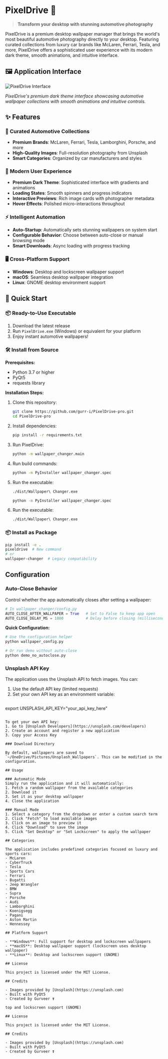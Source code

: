 # PixelDrive 🚗

> **Transform your desktop with stunning automotive photography**

PixelDrive is a premium desktop wallpaper manager that brings the world's most beautiful automotive photography directly to your desktop. Featuring curated collections from luxury car brands like McLaren, Ferrari, Tesla, and more, PixelDrive offers a sophisticated user experience with its modern dark theme, smooth animations, and intuitive interface.

## 🖼️ **Application Interface**

![PixelDrive Interface](image.png)

*PixelDrive's premium dark theme interface showcasing automotive wallpaper collections with smooth animations and intuitive controls.*

## ✨ Features

### 🚗 **Curated Automotive Collections**
- **Premium Brands**: McLaren, Ferrari, Tesla, Lamborghini, Porsche, and more
- **High-Quality Images**: Full-resolution photography from Unsplash
- **Smart Categories**: Organized by car manufacturers and styles

### 🎨 **Modern User Experience**
- **Premium Dark Theme**: Sophisticated interface with gradients and animations
- **Loading States**: Smooth spinners and progress indicators
- **Interactive Previews**: Rich image cards with photographer metadata
- **Hover Effects**: Polished micro-interactions throughout

### ⚡ **Intelligent Automation**
- **Auto-Startup**: Automatically sets stunning wallpapers on system start
- **Configurable Behavior**: Choose between auto-close or manual browsing mode
- **Smart Downloads**: Async loading with progress tracking

### 🖥️ **Cross-Platform Support**
- **Windows**: Desktop and lockscreen wallpaper support
- **macOS**: Seamless desktop wallpaper integration
- **Linux**: GNOME desktop environment support

## 🚀 Quick Start

### 📦 **Ready-to-Use Executable**
1. Download the latest release
2. Run `PixelDrive.exe` (Windows) or equivalent for your platform
3. Enjoy instant automotive wallpapers!

### 🛠️ **Install from Source**

**Prerequisites:**
- Python 3.7 or higher
- PyQt5
- requests library

**Installation Steps:**
1. Clone this repository:
   ```bash
   git clone https://github.com/gurr-i/PixelDrive-pro.git
   cd PixelDrive-pro
   ```
2. Install dependencies:
   ```bash
   pip install -r requirements.txt
   ```
3. Run PixelDrive:
   ```bash
   python -m wallpaper_changer.main
   ```
4. Run build commands:
   ```bash
   python -m PyInstaller wallpaper_changer.spec
   ```
5. Run the executable:
   ```bash
   ./dist/Wallpaper\ Changer.exe
   ```
   ```bash
   python -m PyInstaller wallpaper_changer.spec
   ```
6. Run the executable:
   ```bash
   ./dist/Wallpaper\ Changer.exe
   ```

### 📦 **Install as Package**

```bash
pip install -e .
pixeldrive  # New command
# or
wallpaper-changer  # Legacy compatibility
```

## Configuration

### Auto-Close Behavior

Control whether the app automatically closes after setting a wallpaper:

```python
# In wallpaper_changer/config.py
AUTO_CLOSE_AFTER_WALLPAPER = True   # Set to False to keep app open
AUTO_CLOSE_DELAY_MS = 1000          # Delay before closing (milliseconds)
```

**Quick Configuration:**
```bash
# Use the configuration helper
python wallpaper_config.py

# Or run demo without auto-close
python demo_no_autoclose.py
```

### Unsplash API Key

The application uses the Unsplash API to fetch images. You can:

1. Use the default API key (limited requests)
2. Set your own API key as an environment variable:
   ```bash
export UNSPLASH_API_KEY="your_api_key_here"
```

To get your own API key:
1. Go to [Unsplash Developers](https://unsplash.com/developers)
2. Create an account and register a new application
3. Copy your Access Key

### Download Directory

By default, wallpapers are saved to `~/OneDrive/Pictures/Unsplash_Wallpapers`. This can be modified in the configuration.

## Usage

### Automatic Mode
Simply run the application and it will automatically:
1. Fetch a random wallpaper from the available categories
2. Download it
3. Set it as your desktop wallpaper
4. Close the application

### Manual Mode
1. Select a category from the dropdown or enter a custom search term
2. Click "Fetch" to load available images
3. Click on an image to preview it
4. Click "Download" to save the image
5. Click "Set Desktop" or "Set Lockscreen" to apply the wallpaper

## Categories

The application includes predefined categories focused on luxury and sports cars:
- McLaren
- CyberTruck
- Tesla
- Sports Cars
- Ferrari
- Bugatti
- Jeep Wrangler
- BMW
- Supra
- Porsche
- Audi
- Lamborghini
- Koenigsegg
- Pagani
- Aston Martin
- Hennessey

## Platform Support

- **Windows**: Full support for desktop and lockscreen wallpapers
- **macOS**: Desktop wallpaper support (lockscreen uses desktop wallpaper)
- **Linux**: Desktop and lockscreen support (GNOME)

## License

This project is licensed under the MIT License.

## Credits

- Images provided by [Unsplash](https://unsplash.com)
- Built with PyQt5
- Created by Gurveer ❣️

top and lockscreen support (GNOME)

## License

This project is licensed under the MIT License.

## Credits

- Images provided by [Unsplash](https://unsplash.com)
- Built with PyQt5
- Created by Gurveer ❣️

